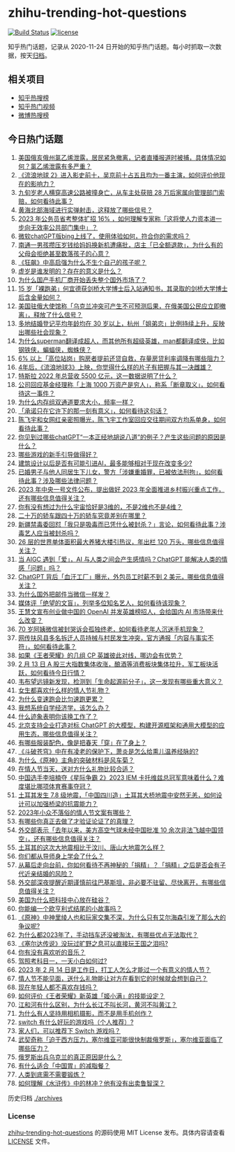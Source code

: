 # zhihu-trending-hot-questions

[![Build Status](https://github.com/justjavac/zhihu-trending-hot-questions/workflows/ci/badge.svg?branch=master)](https://github.com/justjavac/zhihu-trending-hot-questions/actions)
[![license](https://img.shields.io/github/license/justjavac/zhihu-trending-hot-questions)](https://github.com/justjavac/zhihu-trending-hot-questions/blob/master/LICENSE)

知乎热门话题，记录从 2020-11-24
日开始的知乎热门话题。每小时抓取一次数据，按天[归档](./archives)。

## 相关项目

- [知乎热搜榜](https://github.com/justjavac/zhihu-trending-top-search)
- [知乎热门视频](https://github.com/justjavac/zhihu-trending-hot-video)
- [微博热搜榜](https://github.com/justjavac/weibo-trending-hot-search)

## 今日热门话题

<!-- BEGIN -->
<!-- 最后更新时间 Tue Feb 14 2023 09:40:12 GMT+0800 (China Standard Time) -->

1. [美国俄亥俄州氯乙烯泄露，居民紧急撤离，记者直播报道时被捕，具体情况如何？氯乙烯泄露有多严重？](https://www.zhihu.com/question/583774398)
1. [《流浪地球 2》进入影史前十，吴京前十占五且均为一番主演，如何评价他现在的影响力？](https://www.zhihu.com/question/583629798)
1. [九旬岁老人横穿高速公路被撞身亡，从车主处获赔 28 万后家属向管理部门索赔，如何看待此事？](https://www.zhihu.com/question/583343438)
1. [黄海北部海域进行实弹射击，这释放了哪些信号？](https://www.zhihu.com/question/583732432)
1. [2023 年公务员省考整体扩招 16% ，如何理解专家称「这将使人力资本进一步向无效率公共部门集中」？](https://www.zhihu.com/question/583729964)
1. [微软chatGPT版bing上线了，使用体验如何，符合你的需求吗？](https://www.zhihu.com/question/583588366)
1. [南通一男孩攒压岁钱给妈妈换新机遭痛批，店主「已全额退款」，为什么有的父母会拒绝甚至数落孩子的心意？](https://www.zhihu.com/question/583753937)
1. [《狂飙》中高启强为什么不生个自己的孩子呢？](https://www.zhihu.com/question/581707806)
1. [虚岁是谁发明的？存在的意义是什么？](https://www.zhihu.com/question/580258989)
1. [为什么国产手机厂商开始丢失整个国外市场了？](https://www.zhihu.com/question/579004259)
1. [15 岁「裸跑弟」何宜德获剑桥大学博士后入站通知书，其录取的剑桥大学博士后含金量如何？](https://www.zhihu.com/question/582826955)
1. [美国驻俄大使馆称「乌克兰冲突可产生不可预测后果，在俄美国公民应立即撤离」，释放了什么信号？](https://www.zhihu.com/question/583797057)
1. [多地结婚登记平均年龄均在 30 岁以上，杭州「姐弟恋」比例持续上升，反映出哪些社会现象？](https://www.zhihu.com/question/583190033)
1. [为什么superman翻译成超人，而其他所有超级英雄，man都翻译成侠，比如钢铁侠，蝙蝠侠，蜘蛛侠？](https://www.zhihu.com/question/582953387)
1. [6% 以上「高位站岗」购房者提前还贷自救，存量房贷利率调降有哪些阻力？](https://www.zhihu.com/question/583800974)
1. [4年后，《流浪地球3》上映，你觉得什么样的片子有把握与其一决雌雄？](https://www.zhihu.com/question/583401671)
1. [特斯拉 2022 年总营收 5500 亿元，这一数据说明了什么？](https://www.zhihu.com/question/581947131)
1. [公司回应基金经理称「上海 1000 万资产是穷人」，称系「断章取义」，如何看待这一事件？](https://www.zhihu.com/question/583753136)
1. [为什么内存组双通道要求大小，频率一样？](https://www.zhihu.com/question/583505168)
1. [「承诺只在它许下的那一刻有意义」，如何看待这句话？](https://www.zhihu.com/question/582003049)
1. [陈飞宇和女网红亲密照曝光，陈飞宇工作室回应交往期间双方均系单身，如何看待此事？](https://www.zhihu.com/question/583751204)
1. [你见到过哪些chatGPT“一本正经地胡说八道”的例子？产生这些问题的原因是什么？](https://www.zhihu.com/question/582991105)
1. [哪些游戏的新手引导做得好？](https://www.zhihu.com/question/30709011)
1. [建筑设计以后是否有可能引进AI，最多能够相对于现在改变多少?](https://www.zhihu.com/question/554447621)
1. [已婚男子与他人同居生下儿女，警方「涉嫌重婚罪，已被依法刑拘」，如何看待此事？涉及哪些法律问题？](https://www.zhihu.com/question/583737820)
1. [2023 年中央一号文件公布，提出做好 2023 年全面推进乡村振兴重点工作，还有哪些信息值得关注？](https://www.zhihu.com/question/583799452)
1. [你有没有想过为什么宇宙恰好是3维的，不是2维也不是4维？](https://www.zhihu.com/question/582970615)
1. [二十万的轿车跟四十万的轿车究竟差别在哪里？](https://www.zhihu.com/question/343791192)
1. [新疆禁毒委回怼「我只是吸毒而已凭什么被封杀？」言论，如何看待此事？涉毒艺人应当被封杀吗？](https://www.zhihu.com/question/583733266)
1. [26 层的世界单体面积最大养猪大楼引热议，年出栏 120 万头，哪些信息值得关注？](https://www.zhihu.com/question/583727273)
1. [当 AIGC 遇到「爱」，AI 与人类之间会产生感情吗？ChatGPT 能解决人类的情感「问题」吗？](https://www.zhihu.com/question/583812777)
1. [ChatGPT 背后「血汗工厂」曝光，外包员工时薪不到 2 美元，哪些信息值得关注？](https://www.zhihu.com/question/583736027)
1. [为什么国外把邮件当微信一样发？](https://www.zhihu.com/question/327715169)
1. [媒体评「绝望的文盲」，列举多位知名艺人，如何看待该现象？](https://www.zhihu.com/question/583751544)
1. [王慧文宣布创业做中国的 OpenAI 并发英雄榜招人，会给国内 AI 市场带来什么改变？](https://www.zhihu.com/question/583800550)
1. [70 岁阿姨微信被封哭诉会孤独终老，如何看待老年人沉迷手机现象？](https://www.zhihu.com/question/583727523)
1. [网传扶风县多名拆迁人员持械与村民发生冲突，官方通报「内容与事实不符」，如何看待此事？](https://www.zhihu.com/question/583550723)
1. [如果《王者荣耀》的几组 CP 英雄彼此对线，哪边会有优势？](https://www.zhihu.com/question/582571562)
1. [2 月 13 日 A 股三大指数集体收涨，酿酒等消费板块集体拉升，军工板块活跃，如何看待今日行情？](https://www.zhihu.com/question/583792456)
1. [韦布望远镜新发现，检测到「生命起源前分子」，这一发现有哪些重大意义？](https://www.zhihu.com/question/581246582)
1. [女生都喜欢什么样的情人节礼物？](https://www.zhihu.com/question/514842922)
1. [为什么变速跑会比匀速跑更累？](https://www.zhihu.com/question/582759209)
1. [我想系统自学经济学，该怎么办？](https://www.zhihu.com/question/338196723)
1. [什么迹象表明你该换工作了？](https://www.zhihu.com/question/583554905)
1. [北京支持企业打造对标 ChatGPT 的大模型，构建开源框架和通用大模型的应用生态，哪些信息值得关注？](https://www.zhihu.com/question/583785932)
1. [有哪些服装配色，像是把春天「穿」在了身上？](https://www.zhihu.com/question/582632793)
1. [《斗破苍穹》中在有凌老的保护下，萧炎是怎么给熏儿温养经脉的?](https://www.zhihu.com/question/580449835)
1. [为什么《原神》主角的突破材料是风车菊？](https://www.zhihu.com/question/583687952)
1. [在情人节当天，送对方什么礼物比较合适？](https://www.zhihu.com/question/583806978)
1. [中国选手李培楠夺《星际争霸 2》2023 IEM 卡托维兹总冠军意味着什么？难度堪比哪项体育赛事夺冠？](https://www.zhihu.com/question/583725091)
1. [土耳其发生 7.8 级地震，「中国四川造」土耳其大桥地震中安然无恙，如何设计可以加强桥梁的抗震能力？](https://www.zhihu.com/question/583630885)
1. [2023年小众不落俗的情人节文案有哪些？](https://www.zhihu.com/question/581858225)
1. [有哪些你真正去做了才验证论证了的真理？](https://www.zhihu.com/question/581159415)
1. [外交部表示「去年以来，美方高空气球未经中国批准 10 余次非法飞越中国领空」，还有哪些信息值得关注？](https://www.zhihu.com/question/583785380)
1. [土耳其的这次大地震相比于汶川、唐山大地震怎么样？](https://www.zhihu.com/question/582919147)
1. [你们都从导师身上学会了什么？](https://www.zhihu.com/question/583133150)
1. [从幕后走向台前，你如何看待不再神秘的「捐精」？「捐精」之后是否会有子代近亲结婚的风险？](https://www.zhihu.com/question/583735738)
1. [外交部深夜提醒近期谨慎前往巴基斯坦，非必要不驻留、尽快离开，有哪些信息值得关注？](https://www.zhihu.com/question/583570759)
1. [美国为什么把科技中心放在硅谷？](https://www.zhihu.com/question/297350656)
1. [你能编一个欧亨利式结尾的小故事吗？](https://www.zhihu.com/question/322478979)
1. [《原神》中神里绫人也和玩家交集不深，为什么只有艾尔海森引发了那么大的争议呢?](https://www.zhihu.com/question/580945976)
1. [为什么都2023年了，手动挡车还没被淘汰，有哪些优点无法取代？](https://www.zhihu.com/question/583619573)
1. [《塞尔达传说》没玩过旷野之息可以直接玩王国之泪吗?](https://www.zhihu.com/question/583514469)
1. [你有没有喜欢听的音乐？](https://www.zhihu.com/question/583601319)
1. [驾照考科目一，一天小白如何过?](https://www.zhihu.com/question/583372757)
1. [2023 年 2 月 14 日是工作日，打工人怎么才能过一个有意义的情人节？](https://www.zhihu.com/question/581983790)
1. [情人节不能见面，送什么礼物能让对方在看到它的时候就会想到自己？](https://www.zhihu.com/question/581854937)
1. [现在年轻人都不喜欢存钱吗？](https://www.zhihu.com/question/583208142)
1. [如何评价《王者荣耀》新英雄「姬小满」的技能设定？](https://www.zhihu.com/question/583278271)
1. [江和河有什么区别，为什么长江不叫长河，黄河不叫黄江？](https://www.zhihu.com/question/518896421)
1. [为什么有人坚持用相机摄影，而不是用手机创作？](https://www.zhihu.com/question/580075350)
1. [switch 有什么好玩的游戏吗（个人推荐）?](https://www.zhihu.com/question/450400069)
1. [家人们，可以推荐下 Switch 游戏吗？](https://www.zhihu.com/question/581169196)
1. [武契奇称「迫于西方压力，塞尔维亚可能很快制裁俄罗斯」，塞尔维亚面临了哪些压力？](https://www.zhihu.com/question/583722647)
1. [俄罗斯出兵乌克兰的真正原因是什么？](https://www.zhihu.com/question/582820210)
1. [有什么适合「中国胃」的减脂餐？](https://www.zhihu.com/question/580909933)
1. [人类到底需不需要锻炼？](https://www.zhihu.com/question/583122988)
1. [如何理解《水浒传》中的林冲？他有没有出卖鲁智深？](https://www.zhihu.com/question/37402241)

<!-- END -->

历史归档 [./archives](./archives)

### License

[zhihu-trending-hot-questions](https://github.com/justjavac/zhihu-trending-hot-questions)
的源码使用 MIT License 发布。具体内容请查看 [LICENSE](./LICENSE) 文件。
